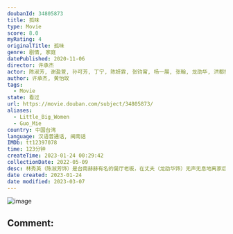 ```yaml
---
doubanId: 34805873
title: 孤味
type: Movie
score: 8.0
myRating: 4
originalTitle: 孤味
genre: 剧情, 家庭
datePublished: 2020-11-06
director: 许承杰
actor: 陈淑芳, 谢盈萱, 孙可芳, 丁宁, 陈妍霏, 张钧甯, 杨一展, 张翰, 龙劭华, 洪都拉斯, 于子育, 杨闵, 许怀民, 庄心瑜, 蔡海殷, 陈家逵, 林钰芠
author: 许承杰, 黄怡玫
tags:
  - Movie
state: 看过
url: https://movie.douban.com/subject/34805873/
aliases:
  - Little_Big_Women
  - Guo_Mie
country: 中国台湾
language: 汉语普通话, 闽南话
IMDb: tt12397078
time: 123分钟
createTime: 2023-01-24 00:29:42
collectionDate: 2022-05-09
desc: 林秀英（陈淑芳饰）是台南赫赫有名的餐厅老板，在丈夫（龙劭华饰）无声无息地离家后，便靠著卖虾卷独自抚养三个女儿长大成人，不仅把虾卷从路边摊卖到开餐厅，三个女儿更是成就非凡，大女儿阿青（谢盈萱饰）是...
date created: 2023-01-24
date modified: 2023-03-07
---
```


![image](p2623646280.jpg)

Comment:
---

